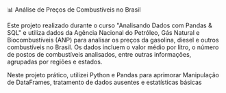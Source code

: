 📊 Análise de Preços de Combustíveis no Brasil

Este projeto realizado durante o curso "Analisando Dados com Pandas & SQL" e  utiliza dados da Agência Nacional do Petróleo, Gás Natural e Biocombustíveis (ANP) para analisar os preços da gasolina, diesel e outros combustíveis no Brasil. Os dados incluem o valor médio por litro, o número de postos de combustíveis analisados, entre outras informações, agrupadas por regiões e estados.


Neste projeto prático, utilizei Python e Pandas para aprimorar Manipulação de DataFrames, tratamento de dados ausentes e estatísticas básicas
